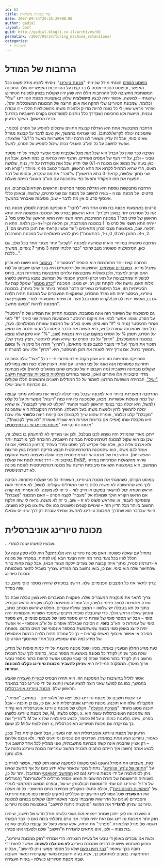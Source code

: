```yaml
---
id: 63
title: עוד מכונות מופלאות
date: 2007-09-24T20:26:29+00:00
author: gadial
layout: post
guid: http://gadial.blogli.co.il/archives/60
permalink: /2007/09/24/turing_machine_extensions/
categories:
  - חישוביות
---
```

# <span style="font-family: arial, helvetica, sans-serif;">הרחבות של המודל</span>

[בפוסט הקודם](http://www.gadial.net/?p=62) הצגתי מודל שכיניתי "[מכונת טיורינג](http://he.wikipedia.org/wiki/%D7%9E%D7%9B%D7%95%D7%A0%D7%AA_%D7%98%D7%99%D7%95%D7%A8%D7%99%D7%A0%D7%92)". ניסיתי להציג מודל פשוט ככל האפשר, ובפוסט הנוכחי אנסה לדבר קצת על ההרחבות האפשריות שלו. התכונה המשותפת החשובה לכל ההרחבות הללו היא שהן יהיו שקולות בכוחן למכונת הטיורינג שהצגתי &#8211; למעשה, אפשר יהיה לבצע **סימולציה** שלהן באמצעות מכונת הטיורינג "שלי" (כלומר, שמכונת הטיורינג שלי תחקה את אופן הריצה של המכונות המשוכללות יותר). אזהיר מראש שאין לי כל כוונה להיות מדויק ולהוכיח משהו מהשקילויות הללו &#8211; זו עבודה טכנית, מייגעת ולא מחכימה (שבדרך כלל נותנים לסטודנטים בקורס חישוביות בתרגיל הבית הראשון). העיקר הרעיון.

הרחבה מתבקשת אחת היא הגדלת קבוצת התווים שיכולים להופיע על הסרט (כלומר, שהמכונה יכולה לקרוא/לכתוב). כפי שנראה בהמשך, אין טעם לדבר על קבוצה מגודל שאינו סופי, אבל זה עדיין משאיר לנו הרבה יותר אפשרויות מאשר ה"0/1" שהצגתי. אפשר לחשוב על כל הא"ב האנגלי ככזה שיכול להופיע על הסרט, למשל.

הסיבה לכך שאין כל הבדל היא שכל אות מכל אלפבית סופי אפשר לקודד על ידי מספר טבעי &#8211; ולכן, על ידי רצף של אפסים ואחדים. הרצף יהיה כנראה בן כמה תאים, אבל אין כאן בעיה של ממש: אם מכונת ה-0/1 שלי תדע שכל אות מקודדת על ידי, נניח, שלושה תאים, הרי שהיא תתחיל לקרוא את התא הראשון, תעבור למצב פנימי מיוחד ("קורא תא שני מתוך שלושה, קראתי 0 בתא הראשון") ש"זוכר" את מה שנקרא, ובסופו של דבר תפענח את התו המקודד ותפעל כפי שהמכונה עם הא"ב האנגלי הייתה פועלת.

הרחבה מתבקשת נוספת היא הגדלת מספר הסרטים והראשים הקוראים/כותבים. אין בעיה לחשוב על מכונה עם שני סרטים, שלושה, ובאופן כללי &#8211; n סרטים. על מכונה עם אינסוף סרטים אין מה לדבר &#8211; שוב, מסיבות שאבהיר בהמשך.

טכניקה חביבה לסמלץ מכונה בת n סרטים באמצעות מכונה בת סרט אחד היא "לחבר" את כל הסרטים יחד במעין ריצ'רץ': התא הראשון בסרט של המכונה הפשוטה יהיה התא הראשון של סרט מס' 1 במכונה המורכבת, התא השני יהיה התא הראשון של סרט מס' 2 וכן הלאה. התא ה-n+1-י יהיה התא **השני** של סרט מ' 1 במכונה המורכבת, וכן הלאה וכן הלאה. שוב, באמצעות מצבי זכרון מתאימים ("עד עכשיו קראתי את תוכן סרטים מס' 1, 2, ו-3: התוכן היה 0, 0, ו-1, בהתאמה") ניתן לבצע סימולציה של המכונה המורכבת.

הרחבה טיפשית במיוחד היא זו שמרשה למכונה "לקפוץ" יותר מצעד אחד בכל שלב. גם כאן, הסימולציה פשוטה: מצב שזוכר "כבר הלכתי ימינה 3 מתוך 7 צעדים, ממשיך ללכת&#8230;".

הרחבה קצת יותר מתוחכמת היא הוספת "רגיסטרים". [רגיסטר](http://he.wikipedia.org/wiki/%D7%90%D7%95%D7%92%D7%A8_%28%D7%9E%D7%97%D7%A9%D7%91%D7%99%D7%9D%29) הוא פשוט תא זכרון שמכיל מידע. ב[מעבדים אמיתיים](http://en.wikipedia.org/wiki/PDP-11), החשיבות של רגיסטרים היא בכך שהם יושבים על לוח האם וקרוב למעבד, ולכן פעולות שמבוצעות עליהם מתבצעות במהירות רבה, ביחס לפעולות שמתבצעות על תאי זכרון (הזכרון הפנימי של המחשב נמצא בריחוק כלשהו מלוח האם, וגישה אליו לוקחת זמן רב. יש מנגנון המכונה "[זכרון מטמון](http://he.wikipedia.org/wiki/%D7%96%D7%99%D7%9B%D7%A8%D7%95%D7%9F_%D7%9E%D7%98%D7%9E%D7%95%D7%9F)" שמקל קצת על הבעייתיות הזו, אבל רגיסטרים נשארים הדבר המהיר ביותר והיעיל ביותר). במכונת טיורינג, רגיסטר יהיה תא נפרד מהסרט, שפונקצית המעברים של המכונה תהיה תלויה גם בו, ואפשר יהיה לכתוב/לקרוא ממנו בכל צעד. זה שיפור משמעותי למדי, שמקפיץ את המכונה לדרגת "כמעט מחשב".

גם סימולציה של השיפור הזה אינה מסובכת. המכונה תחזיק את המידע של ה"רגיסטר" על הסרט עצמו. אפשר לסמן את מיקום הרגיסטר באמצעות השמת שני סימני "#" לפני ואחרי הרגיסטר (נניח כי "#" הוא סימן שאינו בא"ב של המכונה שאותה מסמלצים). כעת, בכל צעד שהמכונה אמורה לבצע, היא תעשה את הדבר המסורבל הבא: תזכור מה נמצא על הסרט, תסמן % על הסרט במקום שבו היא נמצאת (שוב, "%" הוא סימן שלא נמצא במכונה המסומלצת), "תרוץ" על פני הסרט עד שהיא תגיע לרגיסטר, תציץ בערך שלו, תזכור את הערך (על ידי מעבר למצב פנימי מתאים), ו"תרוץ" חזרה אל סימן ה-% ומשם תמשיך כרגיל. אם צריך יהיה לשנות את תוכן הרגיסטר, היא "תרוץ" אליו שוב למטרה זו.

הטכניקה המזוויעה הזו היא אסון בקנה מידה סיבוכיותי &#8211; בכל "צעד" שלה המכונה תתרוצץ כמטורפת אנה ואנה על פני הסרט. עם זאת, העניין שלנו כעת הוא במודלים שקולים מבחינה חישובית (מה הקבוצות של טבעיים שהם מסוגלים לזהות) ולא מבחינת מדדי סיבוכיות אלו ואחרים (ואכן, כאשר בוחרים [מחלקות סיבוכיות שמייצגות חישוב "יעיל"](http://he.wikipedia.org/wiki/P_%28%D7%9E%D7%93%D7%A2%D7%99_%D7%94%D7%9E%D7%97%D7%A9%D7%91%29), הבחירה מושפעת מהרצון לשמור על כל המודלים השונים והמשונים הללו שקולים גם מבחינת חישוב יעיל).

ההרחבה המעניינת ביותר היא למכונה שבכל צעד יכולה לבחור את פעולתה מתוך קבוצה של כמה פעולות אפשריות. מכאן, שלמכונה כזו יהיו כמה "ריצות" אפשריות על כל קלט (למשל, היא יכולה כבר בצעד הראשון לעצור ולהגיד "הקלט לא שייך לקבוצה", או שהיא יכולה להמשיך לרוץ ולעשות משהו בעל תועלת). ההגדרה המקובלת היא שהמכונה "מקבלת" קלט (כלומר, אומרת שהוא שייך לקבוצה) אם קיימת ריצה **כלשהי** עליו שבה היא מקבלת אותו (אפילו אם בריצות אחרות היא עוצרת ואומרת "לא שייך לקבוצה!"). מכונה כזו נקראת "[מכונת טיורינג אי דטרמיניסטית](http://en.wikipedia.org/wiki/Non-deterministic_Turing_machine)".

ייתכן מאוד שהמודל הזה נשמע לכם מבלבל, ולכן אני מעדיף לא להתעמק בו בשלב זה, שכן גם הוא שקול למכונה דטרמיניסטית מבחינה חישובית. ההוכחה לכך מורכבת יותר ולא אכנס אליה כאן, אלא אולי אקדיש לכך פוסט נפרד בעתיד (הרעיון הבסיסי, אם זה אומר לכם משהו, הוא שהמכונה הדטרמיניסטית תבצע סריקה רוחבית בעץ הריצות האפשריות). החשיבות של מכונה אי דטרמיניסטית צצה ועולה מעצמה כאשר עוסקים בסיבוכיות &#8211; דרך אחת לנסח את שאלת [P=NP](http://he.wikipedia.org/wiki/P%3DNP), שהיא מהשאלות המרכזיות במדעי המחשב, היא באמצעות השוואת סיבוכיות הריצה של מכונה דטרמיניסטית לעומת מכונה לא דטרמיניסטית.

בפוסט הקודם, כשהצגתי את מכונת הטיורינג, השארתי כל מני שאלות פתוחות. הסיבה לכך היא שהתשובה לא משנה כלום כי שני המודלים שקולים. למשל, לא אמרתי האם הראש הקורא יכול להישאר במקום או חייב לזוז &#8211; כי זה לא משנה. לא אמרתי מה קורה אם הראש הקורא הולך שמאלה אל "מעבר" לקצה הסרט &#8211; האם המכונה "נשברת" ומפסיקה לעבוד, או שהראש פשוט לא זז &#8211; שוב, כי זה לא משנה. נראה לי שזה הלקח החשוב ביותר מכל הדיון הזה &#8211; שינויים קטנים ופשוטים כמו אלו שהוצגו כאן לא משנים. היופי שבדבר הוא שהדרך ממכונת טיורינג למחשב אמיתי עוברת רק דרך שינויים שכאלו.

# מכונת טיורינג אוניברסלית

&#8230;ועכשיו למשהו שונה לגמרי.

נתחיל עם שאלה פשוטה: האם מכונת טיורינג היא [אלגוריתם](http://he.wikipedia.org/wiki/%D7%90%D7%9C%D7%92%D7%95%D7%A8%D7%99%D7%AA%D7%9D)? היא ללא ספק עונה על הכלל לפיו בכל צעד ברור מה יהיה הצעד הבא (או לפחות, במקרה של מכונה אי-דטרמיניסטית, מתוך איזה קבוצה של צעדים יילקח הצעד הבא), אבל קצת פחות ברור שהתיאור שלה הוא סופי. אם כן, בואו נחשוב מה המידע שצריך בשביל לתאר בשלמותה מכונת טיורינג:

צריך לתאר את כל המצבים הפנימיים שלה. דרשנו במפורש שיהיה מספר סופי מהם, כך שזה בסדר.

צריך לתאר את פונקצית המעברים שלה. פונקצית המעברים היא מעין טבלה שבה כל שורה מתאימה למצב פנימי כלשהו, וכל עמודה מתאימה לקלט שקורא הראש הקורא. בתוך כל תא בטבלה יש שלשה &#8211; המצב שאליו עוברים, הפלט שהראש הכותב כותב, והכיוון שאליו הראש הולך. כדי שהטבלה סופית חייבים שמספר השורות והעמודות יהיה סופי &#8211; אבל יש מספר סופי של שורות כי יש מספר סופי של מצבים פנימיים, ויש מספר סופי של עמודות כי הא"ב **סופי**. זו הסיבה שבגללה אוסרים על א"ב אינסופי &#8211; אי אפשר יהיה לייצג באופן סופי מכונה שמשתמשת במספר אינסופי של תווים מתוכו. מאותה הסיבה אי אפשר אינסוף ראשים קוראים &#8211; כך כל עמודה תהיה תלויה בכמות אינסופית של מידע (מה התו שמופיע בכל אחד מאינסוף הסרטים).

כעת מגיע החלק המעניין באמת. מכיוון שכל מכונה מיוצגת על ידי כמות סופית של מידע, עולה מכך שניתן לקודד כל **מכונה** באמצעות מספר טבעי, בדומה לכך שכל תוכנית מחשב ניתן לקודד בתור מספר שכזה (כי קובץ טקסט אפשר לראות בתור מספר טבעי ארוך מאוד). המסקנה המיידית היא ש**ניתן להעביר מכונות טיורינג כקלט למכונות אחרות**.

אסור לזלזל בחשיבות של המסקנה הזו. היא תהיה הבסיס ל[בעיית העצירה](http://he.wikipedia.org/wiki/%D7%91%D7%A2%D7%99%D7%99%D7%AA_%D7%94%D7%A2%D7%A6%D7%99%D7%A8%D7%94) שאציג בהמשך, כמו גם למושג שאני רוצה להציג עכשיו (והוצג על ידי טיורינג כבר במאמר הראשון שלו): [מכונת טיורינג אוניברסלית](http://en.wikipedia.org/wiki/Universal_Turing_machine).

עד עכשיו חשבנו על מכונת טיורינג כעל ייצוג של אלגוריתם &#8211; במחשב "אמיתי", המקבילה שלה היא תוכנה. מכונת טיורינג אוניברסלית היא, אם כן, גם כן תוכנה &#8211; אבל תוכנה מסוג מיוחד: "[מערכת הפעלה](http://he.wikipedia.org/wiki/%D7%9E%D7%A2%D7%A8%D7%9B%D7%AA_%D7%94%D7%A4%D7%A2%D7%9C%D7%94)". הקלט של מכונת טיורינג אוניברסלית הוא קידוד של מכונת טיורינג כלשהו, M, וקלט כלשהו, x. מה שהמכונה האוניברסלית עושה הוא ל"הריץ" את M על x (כלומר, לבצע סימולציה של M על x ולענות כמוהו). בפרט, שימו לב שאם M רצה לנצח על x, כך גם יקרה עם מכונת הטיורינג האוניברסלית.

הרעיון של מכונת טיורינג אוניברסלית הוא יפה ומעניין, אבל האם קיימת כזו? ובכן, כאמור, טיורינג הציג אחת במאמרו. הפרטים הם טכניים ומייגעים למדי, ולא אכנס אליהם &#8211; רק אציין שהבניה אינה קשה מבחינה מחשבתית, ואני ממליץ לכל אחד לחשוב איך לבצע אותה (חשבו איך הייתם כותבים תוכנית מחשב שמריצה מכונת טיורינג נתונה על פלט נתון).

כעת, משבחנו את המודל והגענו (אני מקווה) למסקנה שהוא חזק למדי, אפשר להרחיב על "[התיזה של צ'רץ' וטיורינג](http://he.wikipedia.org/wiki/%D7%AA%D7%96%D7%AA_%D7%A6'%D7%A8%D7%A5'-%D7%98%D7%99%D7%95%D7%A8%D7%99%D7%A0%D7%92)". נתחיל מכך שנאמר שלא ידוע כיום על אף מחשב שאינו ניתן לסימולציה על ידי מכונת טיורינג (גם לא [המחשב הקוואנטי](http://en.wikipedia.org/wiki/Quantum_computer) המדובר). יתר על כן, בשנותיה הראשונות של תורת החישוביות הוצעו מספר מודלים ל"אלגוריתם" (המודלים של צ'רץ' וטיורינג הם שתי הדוגמאות הבולטות; יש עוד, ובפרט המושג המתמטי לגמרי של "[פונקציות רקורסיביות](http://he.wikipedia.org/wiki/%D7%A4%D7%95%D7%A0%D7%A7%D7%A6%D7%99%D7%94_%D7%A8%D7%A7%D7%95%D7%A8%D7%A1%D7%99%D7%91%D7%99%D7%AA)"), וכולם התגלו כשקולים מבחינת כוחם החישובי. כל זה מעלה את ה**השערה** שכל המודלים החישוביים הכלליים (חזקים לפחות כמו מכונת טיורינג) והסבירים (עונים על הדרישות שהצבתי בעבר מאלגוריתם) שקולים בכוחם למכונת טיורינג; שניתן **להגדיר** את המושג "פונקציה ניתנת לחישוב" באמצעות מכונת טיורינג.

זו השערה ותו לא; ייתכן שמחר יימציא מוח גאוני כלשהו מודל חדש של חישוב, שיהיה חזק יותר ממכונת טיורינג ועם זאת יהיה סביר. אני טרם נתקלתי בכזה (אם כי כבר הבאתי דוגמה של מודל שלכאורה "מפריך" את התזה, אלא שהוא פועל על קבוצת קלטים שאינה בת מניה &#8211; ולכן, אינו מתאים להגדרת ה"חישוב" שלנו ולטעמי אינו סביר).

וכעת אנו עוברים באופן די טבעי אל בעיית העצירה: הרי אמרתי "חזק ממכונת טיורינג", ומכאן משתמע שישנים דברים שמכונת טיורינג **לא מסוגלת לעשות**. אפשר לצאת ידי חובה בכך שאומר "[כבר ראינו פעם](http://www.gadial.net/?p=52) שלא כל מספר ממשי ניתן לחישוב", אבל זו התחמקות. במקום להתחמק כך, אציג בעיה חישובית מאוד קונקרטית ומאוד חשובה שבה מכונת הטיורינג כושלת &#8211; בעיית העצירה.